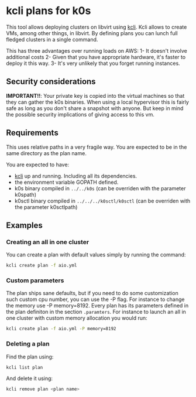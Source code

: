 # kcli plans for k0s

This tool allows deploying clusters on libvirt using [kcli](https://github.com/karmab/kcli).
Kcli allows to create VMs, among other things, in libvirt. By defining plans you can lunch
full fledged clusters in a single command.

This has three advantages over running loads on AWS:
1- It doesn't involve additional costs
2- Given that you have appropriate hardware, it's faster to deploy it this way.
3- It's very unlikely that you forget running instances.

## Security considerations

**IMPORTANT!!**: Your private key is copied into the virtual machines so that they can gather the k0s binaries.
When using a local hypervisor this is fairly safe as long as you don't share a snapshot with anyone. But keep
in mind the possible security implications of giving access to this vm.

## Requirements

This uses relative paths in a very fragile way. You are expected to be in the same directory as
the plan name.

You are expected to have:

- [kcli](https://github.com/karmab/kcli) up and running. Including all its dependencies.
- the environment variable GOPATH defined.
- k0s binary compiled in `../../k0s` (can be overriden with the parameter k0spath)
- k0sctl binary compiled in `../../../k0sctl/k0sctl` (can be overriden with the parameter k0sctlpath)

## Examples

### Creating an all in one cluster

You can create a plan with default values simply by running the command:

```bash
kcli create plan -f aio.yml
```

### Custom parameters

The plan ships sane defaults, but if you need to do some customization such custom cpu number, you
can use the -P flag. For instance to change the memory use -P memory=8192. Every plan has its parameters
defined in the plan definiton in the section `.paramters`. For instance to launch an all in one cluster
with custom memory allocation you would run:

```bash
kcli create plan -f aio.yml -P memory=8192
```

### Deleting a plan

Find the plan using:

```bash
kcli list plan
```

And delete it using:

```bash
kcli remove plan <plan name>
```
